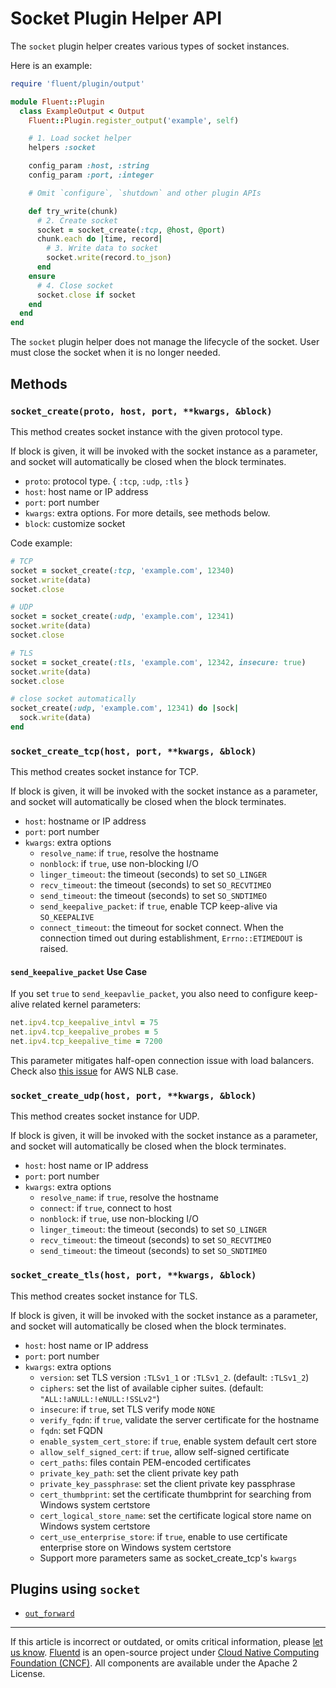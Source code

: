 # Socket Plugin Helper API

The `socket` plugin helper creates various types of socket instances.

Here is an example:

```rb
require 'fluent/plugin/output'

module Fluent::Plugin
  class ExampleOutput < Output
    Fluent::Plugin.register_output('example', self)

    # 1. Load socket helper
    helpers :socket

    config_param :host, :string
    config_param :port, :integer

    # Omit `configure`, `shutdown` and other plugin APIs

    def try_write(chunk)
      # 2. Create socket
      socket = socket_create(:tcp, @host, @port)
      chunk.each do |time, record|
        # 3. Write data to socket
        socket.write(record.to_json)
      end
    ensure
      # 4. Close socket
      socket.close if socket
    end
  end
end
```

The `socket` plugin helper does not manage the lifecycle of the socket. User
must close the socket when it is no longer needed.


## Methods


### `socket_create(proto, host, port, **kwargs, &block)`

This method creates socket instance with the given protocol type.

If block is given, it will be invoked with the socket instance as a parameter,
and socket will automatically be closed when the block terminates.

-   `proto`: protocol type. { `:tcp`, `:udp`, `:tls` }
-   `host`: host name or IP address
-   `port`: port number
-   `kwargs`: extra options. For more details, see methods below.
-   `block`: customize socket

Code example:

```rb
# TCP
socket = socket_create(:tcp, 'example.com', 12340)
socket.write(data)
socket.close

# UDP
socket = socket_create(:udp, 'example.com', 12341)
socket.write(data)
socket.close

# TLS
socket = socket_create(:tls, 'example.com', 12342, insecure: true)
socket.write(data)
socket.close

# close socket automatically
socket_create(:udp, 'example.com', 12341) do |sock|
  sock.write(data)
end
```


### `socket_create_tcp(host, port, **kwargs, &block)`

This method creates socket instance for TCP.

If block is given, it will be invoked with the socket instance as a parameter,
and socket will automatically be closed when the block terminates.

-   `host`: hostname or IP address
-   `port`: port number
-   `kwargs`: extra options
    -   `resolve_name`: if `true`, resolve the hostname
    -   `nonblock`: if `true`, use non-blocking I/O
    -   `linger_timeout`: the timeout (seconds) to set `SO_LINGER`
    -   `recv_timeout`: the timeout (seconds) to set `SO_RECVTIMEO`
    -   `send_timeout`: the timeout (seconds) to set `SO_SNDTIMEO`
    -   `send_keepalive_packet`: if `true`, enable TCP keep-alive via `SO_KEEPALIVE`
    -   `connect_timeout`: the timeout for socket connect. When the connection timed out during establishment, `Errno::ETIMEDOUT` is raised.


#### `send_keepalive_packet` Use Case

If you set `true` to `send_keepavlie_packet`, you also need to configure keep-alive related kernel parameters:

```rb
net.ipv4.tcp_keepalive_intvl = 75
net.ipv4.tcp_keepalive_probes = 5
net.ipv4.tcp_keepalive_time = 7200
```

This parameter mitigates half-open connection issue with load balancers. Check also [this issue](https://github.com/fluent/fluentd/pull/2352) for AWS NLB case.


### `socket_create_udp(host, port, **kwargs, &block)`

This method creates socket instance for UDP.

If block is given, it will be invoked with the socket instance as a parameter,
and socket will automatically be closed when the block terminates.

-   `host`: host name or IP address
-   `port`: port number
-   `kwargs`: extra options
    -   `resolve_name`: if `true`, resolve the hostname
    -   `connect`: if `true`, connect to host
    -   `nonblock`: if `true`, use non-blocking I/O
    -   `linger_timeout`: the timeout (seconds) to set `SO_LINGER`
    -   `recv_timeout`: the timeout (seconds) to set `SO_RECVTIMEO`
    -   `send_timeout`: the timeout (seconds) to set `SO_SNDTIMEO`


### `socket_create_tls(host, port, **kwargs, &block)`

This method creates socket instance for TLS.

If block is given, it will be invoked with the socket instance as a parameter,
and socket will automatically be closed when the block terminates.

-   `host`: host name or IP address
-   `port`: port number
-   `kwargs`: extra options
    -   `version`: set TLS version `:TLSv1_1` or `:TLSv1_2`. (default: `:TLSv1_2`)
    -   `ciphers`: set the list of available cipher suites. (default:
        `"ALL:!aNULL:!eNULL:!SSLv2"`)
    -   `insecure`: if `true`, set TLS verify mode `NONE`
    -   `verify_fqdn`: if `true`, validate the server certificate for the hostname
    -   `fqdn`: set FQDN
    -   `enable_system_cert_store`: if `true`, enable system default cert store
    -   `allow_self_signed_cert`: if `true`, allow self-signed certificate
    -   `cert_paths`: files contain PEM-encoded certificates
    -   `private_key_path`: set the client private key path
    -   `private_key_passphrase`: set the client private key passphrase
    -   `cert_thumbprint`: set the certificate thumbprint for searching from Windows system certstore
    -   `cert_logical_store_name`: set the certificate logical store name on Windows system certstore
    -   `cert_use_enterprise_store`: if `true`, enable to use certificate enterprise store on Windows system certstore
    -   Support more parameters same as socket_create_tcp's `kwargs`


## Plugins using `socket`

-   [`out_forward`](/plugins/output/forward.md)


------------------------------------------------------------------------

If this article is incorrect or outdated, or omits critical information, please
[let us know](https://github.com/fluent/fluentd-docs-gitbook/issues?state=open).
[Fluentd](http://www.fluentd.org/) is an open-source project under
[Cloud Native Computing Foundation (CNCF)](https://cncf.io/). All components are
available under the Apache 2 License.